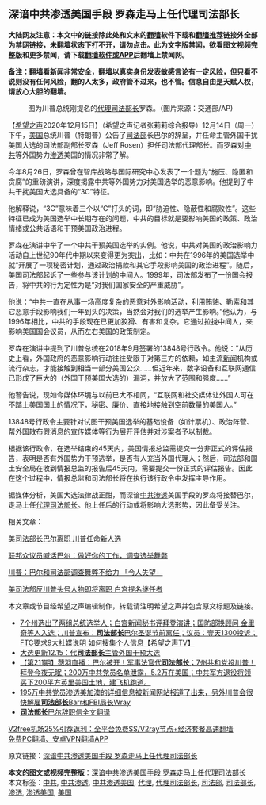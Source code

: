  <h2>深谙中共渗透美国手段 罗森走马上任代理司法部长</h2> <p class="notice"><b>大陆网友注意：本文中的链接除此处和文末的<a href="https://github.com/bannedbook/fanqiang" >翻墙</a>软件下载和<a href="https://github.com/killgcd/justmysocks/blob/master/README.md">翻墙推荐</a>链接外全部为禁网链接，未翻墙状态下打不开，请勿点击。此为文字版禁闻，欲看图文视频完整版和更多禁闻，请下载<a href="https://github.com/bannedbook/fanqiang">翻墙软件或APP</a>后翻墙上禁闻网。</p><p>备注：翻墙看新闻非常安全，翻墙以真实身份发表敏感言论有一定风险，但只看不说则没有任何风险，翻的人太多，政府管不过来，也不管。信息自由是天赋人权，请放心大胆的翻墙。</b></p>  <div class="entry"> <figure><figcaption>图为川普总统刚提名的<a href="https://www.bannedbook.org/bnews/tag/%E4%BB%A3%E7%90%86/" class="st_tag internal_tag" rel="tag" title="标签 代理 下的日志">代理</a><a href="https://www.bannedbook.org/bnews/tag/%e5%8f%b8%e6%b3%95%e9%83%a8%e9%95%bf/" class="st_tag internal_tag" rel="tag" title="标签 司法部长 下的日志">司法部长</a>罗森。（图片来源：交通部/AP)</figcaption></figure> <p>【<span class='wp_keywordlink_affiliate'><a href="https://www.soundofhope.org" title="希望之声" target="_blank">希望之声</a></span>2020年12月15日】（希望之声记者张莉莉综合报导）12月14日（周一）下午，<a href="https://www.bannedbook.org/bnews/tag/%e7%be%8e%e5%9b%bd/" class="st_tag internal_tag" rel="tag" title="标签 美国 下的日志">美国</a>总统川普（特朗普）公告了<a href="https://www.bannedbook.org/bnews/tag/%e5%8f%b8%e6%b3%95%e9%83%a8/" class="st_tag internal_tag" rel="tag" title="标签 司法部 下的日志">司法部</a>长巴尔的辞呈，并任命主管外国干扰美国大选的司法部副部长罗森（Jeff Rosen）担任司法部代理部长。而罗森对<a href="https://www.bannedbook.org/bnews/tag/%e4%b8%ad%e5%85%b1/" class="st_tag internal_tag" rel="tag" title="标签 中共 下的日志">中共</a>等外国势力<a href="https://www.bannedbook.org/bnews/tag/%E6%B8%97%E9%80%8F/" class="st_tag internal_tag" rel="tag" title="标签 渗透 下的日志">渗透</a>美国的情况非常了解。</p> <p>今年8月26日，罗森曾在智库战略与国际研究中心发表了一个题为“施压、隐匿和贪腐”的重磅演讲，深度揭露中共等外国势力对美国选举的恶意影响。他提到了中共干扰美国大选具备的“3C”特征。</p> <p>他解释说，“3C”意味着三个以“C”打头的词，即“胁迫性、隐蔽性和腐败性”。这些特征已成为美国选举中长期存在的问题，中共的目标就是要影响美国的政策、政治情绪或公共话语和干预美国政治进程。</p> <p>罗森在演讲中举了一个中共干预美国选举的实例。他说，中共对美国的政治影响力活动自上世纪90年代中期以来变得更为突出，比如：中共在1996年的美国选举中就“开展了一项秘密计划，通过政治捐款和其它手段影响美国的政治进程”。随后，美国司法部起诉了一些参与该计划的中间人。1999年，司法部发布了一份国会报告，将中共的行为定性为是“对我们国家安全的严重威胁”。</p>  <p>他说：“中共一直在从事一场高度复杂的恶意对外影响活动，利用贿赂、勒索和其它恶意手段影响我们一年到头的决策，当然会对我们的选举产生影响。”他认为，与1996年相比，中共的手段现在已更加狡猾、有害和复杂。它通过拉拢中间人，来影响美国国会议员，从而左右美国的政策制定。</p> <p>罗森在演讲中提到了川普总统在2018年9月签署的13848号行政令。他说：“从历史上看，外国政府的恶意影响行动往往受限于对第三方的依赖，如主流<span class='wp_keywordlink_affiliate'><a href="https://www.bannedbook.org/" title="新闻">新闻</a></span>机构或流行杂志，才能接触到相当一部分美国公众&#8230;&#8230;但近年来，数字设备和互联网通信已形成了巨大的（外国干预美国大选的）漏洞，并放大了范围和强度……”</p> <p>他警告说，现如今媒体环境与以前已大不相同，“互联网和社交媒体让外国人可在不踏上美国国土的情况下，秘密、廉价、直接地接触到空前数量的美国人。”</p> <p>13848号行政令主要针对试图干预美国选举的基础设备（如计票机）、政治阵营、帮外国散布假消息的宣传媒体等行为展开评估并对涉案者予以制裁。</p>  <p>根据该行政令，在选举结束的45天内，美国情报总监需提交一分非正式的评估报告，表明是否有外国势力干预选举，是否有人充当外国代理人；然后，司法部和国土安全局在收到情报总监的报告后45天内，需要提交一份正式的评估报告。因此在这个过程中，情报总监和司法部长将在执行该行政令中发挥主导作用。</p> <p>据媒体分析，美国大选法律战正酣，而深谙<a href="https://www.bannedbook.org/bnews/tag/%E4%B8%AD%E5%85%B1%E6%B8%97%E9%80%8F/" class="st_tag internal_tag" rel="tag" title="标签 中共渗透 下的日志">中共渗透</a>美国手段的罗森将接替巴尔，走马上任<a href="https://www.bannedbook.org/bnews/tag/%E4%BB%A3%E7%90%86%E5%8F%B8%E6%B3%95%E9%83%A8%E9%95%BF/" class="st_tag internal_tag" rel="tag" title="标签 代理司法部长 下的日志">代理司法部长</a>。他上任后的行动或将影响大选形势，因此备受关注。</p> <p>相关文章：</p> <p><a href="https://www.soundofhope.org/post/453595">美司法部长巴尔离职 川普任命新人选</a></p>  <p><a href="https://www.soundofhope.org/post/450187">联邦众议员喊话巴尔：做好你的工作，调查选举舞弊</a></p> <p><a href="https://www.soundofhope.org/post/449980">川普：巴尔和司法部调查舞弊不给力 「令人失望」</a></p> <p><a href="https://www.soundofhope.org/post/276794?lang=b5">美司法部反川普头号人物即将离职 白宫提名继任者</a></p> <p>本文章或节目经希望之声编辑制作，转载请注明希望之声并包含原文标题及链接。</p>  <ul class='op-related-articles' title='相关阅读'> <li><a href='https://www.bannedbook.org/bnews/cbnews/20201215/1448301.html' target='_blank'>7个州选出了两组总统选举人；白宫新闻秘书评拜登演讲；国防部换顾问 金里奇等人入选；川普宣布：<b>司法部长</b>巴尔圣诞节前离任；议员：壹天1300投诉；FTC要求9大社媒说明 如何搜集个人信息【希望之声TV】</a></li> <li><a href='https://www.bannedbook.org/bnews/cbnews/20201215/1448299.html' target='_blank'>大选更新12.15：代<b>司法部长</b>主管外国干预大选</a></li> <li><a href='https://www.bannedbook.org/bnews/cbnews/20201215/1448220.html' target='_blank'>【第211期】薇羽直播：巴尔被开！军事法官代<b>司法部长</b>；7州共和党投川普！拜登今夜无眠；200万中共党员名单泄露，5.2万在美国；中共军方退役将领买下200平方英里美国土地，建飞机跑道。</a></li> <li><a href='https://www.bannedbook.org/bnews/bannedvideo/20201214/1448192.html' target='_blank'>195万中共党员渗透美加澳的详细信息被新闻网站报道了出来，另外川普会很快解雇<b>司法部长</b>Barr和FBI局长Wray</a></li> <li><a href='https://www.bannedbook.org/bnews/cbnews/20201215/1448173.html' target='_blank'><b>司法部长</b>巴尔辞职信全文翻译</a></li> </ul> <p class="texttj"> <a href="https://www.bannedbook.org/forum23/topic22702.html" target="_blank">V2free机场25%引荐返利：全平台免费SS/V2ray节点+经济套餐高速翻墙</a><br/> <a href="https://github.com/bannedbook/fanqiang/wiki/%E7%A6%81%E9%97%BB%E7%BD%91%E5%AE%89%E5%8D%93%E7%BF%BB%E5%A2%99%E6%96%B0%E9%97%BBAPP" target="_blank">免费PC翻墙、安卓VPN翻墙APP</a></p><p>原文链接：<a class="src_link"  href="https://www.soundofhope.org/post/453838" target="_blank">深谙中共渗透美国手段 罗森走马上任代理司法部长</a></p><a name='sharetosocial'></a>       <div><b>本文的图文或视频完整版</b>：<a href='https://www.bannedbook.org/bnews/comments/20201216/1448370.html'>深谙中共渗透美国手段 罗森走马上任代理司法部长</a></div>  </div><!--END ENTRY--> <div class="postfooter"> <div>本文标签：<a href="https://www.bannedbook.org/bnews/tag/%e4%b8%ad%e5%85%b1/" rel="tag">中共</a>, <a href="https://www.bannedbook.org/bnews/tag/%E4%B8%AD%E5%85%B1%E6%B8%97%E9%80%8F/" rel="tag">中共渗透</a>, <a href="https://www.bannedbook.org/bnews/tag/%E4%B8%AD%E5%85%B1%E6%B8%97%E9%80%8F%E7%BE%8E%E5%9B%BD/" rel="tag">中共渗透美国</a>, <a href="https://www.bannedbook.org/bnews/tag/%E4%BB%A3%E7%90%86/" rel="tag">代理</a>, <a href="https://www.bannedbook.org/bnews/tag/%E4%BB%A3%E7%90%86%E5%8F%B8%E6%B3%95%E9%83%A8%E9%95%BF/" rel="tag">代理司法部长</a>, <a href="https://www.bannedbook.org/bnews/tag/%e5%8f%b8%e6%b3%95%e9%83%a8/" rel="tag">司法部</a>, <a href="https://www.bannedbook.org/bnews/tag/%e5%8f%b8%e6%b3%95%e9%83%a8%e9%95%bf/" rel="tag">司法部长</a>, <a href="https://www.bannedbook.org/bnews/tag/%E6%B8%97%E9%80%8F/" rel="tag">渗透</a>, <a href="https://www.bannedbook.org/bnews/tag/%E6%B8%97%E9%80%8F%E7%BE%8E%E5%9B%BD/" rel="tag">渗透美国</a>, <a href="https://www.bannedbook.org/bnews/tag/%e7%be%8e%e5%9b%bd/" rel="tag">美国</a></div>  </div><!--END POSTFOOTER--> 